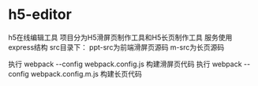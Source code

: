 # h5-editor
h5在线编辑工具
项目分为H5滑屏页制作工具和H5长页制作工具
服务使用express结构
src目录下：
  ppt-src为前端滑屏页源码
  m-src为长页源码
  
执行 webpack --config webpack.config.js 构建滑屏页代码
执行 webpack --config webpack.config.m.js 构建长页代码
